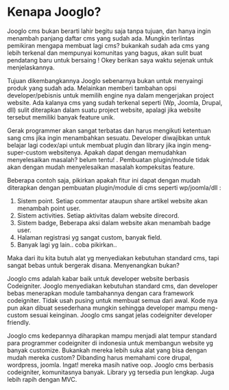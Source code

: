 # Kenapa Jooglo?

Jooglo cms bukan berarti lahir begitu saja tanpa tujuan, dan hanya ingin menambah panjang daftar cms yang sudah ada. Mungkin terlintas pemikiran mengapa membuat lagi cms? bukankah sudah ada cms yang lebih terkenal dan mempunyai komunitas yang bagus, akan sulit buat pendatang baru untuk bersaing ! Okey berikan saya waktu sejenak untuk menjelaskannya.

Tujuan dikembangkannya Jooglo sebenarnya bukan untuk menyaingi produk yang sudah ada. Melainkan memberi tambahan opsi developer/pebisnis untuk memilih engine nya dalam mengerjakan project website. Ada kalanya cms yang sudah terkenal seperti (Wp, Joomla, Drupal, dll) sulit diterapkan dalam suatu project website, apalagi jika website tersebut memiliki banyak feature unik.

Gerak programmer akan sangat terbatas dan harus mengikuti ketentuan sang cms jika ingin menambahkan sesuatu. Developer diwajibkan untuk belajar lagi codex/api untuk membuat plugin dan library jika ingin meng-super-custom websitenya. Apakah dapat dengan memudahkan menyelesaikan masalah? belum tentu! . Pembuatan plugin/module tidak akan dengan mudah menyelesaikan masalah kompeksitas feature. 

Beberapa contoh saja, pikirkan apakah fitur ini dapat dengan mudah diterapkan dengan pembuatan plugin/module di cms seperti wp/joomla/dll :

1. Sistem point. Setiap commentar ataupun share artikel website akan menambah point user.
2. Sistem activities. Setiap aktivitas dalam website direcord.
3. Sistem badge, Beberapa aksi dalam website akan menambah badge user.
4. Halaman registrasi yg sangat custom, banyak field. 
5. Banyak lagi yg lain.. coba pikirkan..

Maka dari itu kita butuh alat yg menyediakan kebutuhan standard cms, tapi sangat bebas untuk bergerak disana. Menyenangkan bukan?

Jooglo cms adalah kabar baik untuk developer website berbasis Codeigniter. Jooglo menyediakan kebutuhan standard cms, dan developer bebas menerapkan module tambahannya dengan cara framework codeigniter. Tidak usah pusing untuk membuat semua dari awal. Kode nya pun akan dibuat sesederhana mungkin sehingga developer mampu meng-custom sesuai keinginan. Jooglo cms sangat jelas codeigniter developer friendly.

Jooglo cms kedepannya diharapkan mampu menjadi alat tempur standard para programmer codeigniter di indonesia untuk membangun website yg banyak customize. Bukankah mereka lebih suka alat yang bisa dengan mudah mereka custom? Dibanding harus memahami core drupal, wordpress, joomla. Ingat! mereka masih native oop. Jooglo cms berbasis codeigniter, komunitasnya banyak. Library yg tersedia pun lengkap. Juga lebih rapih dengan MVC.

